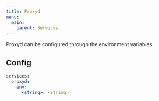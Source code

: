 ```yaml
---
title: Proxyd
menu:
  main:
    parent: Services
---
```


Proxyd can be configured through the environment variables.

## Config
```yaml
services:
  proxyd:
    env:
      <string>: <string>
```

